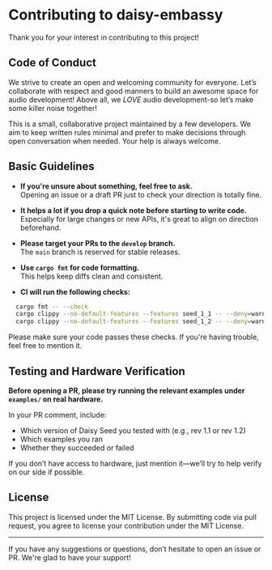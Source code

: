 # Contributing to daisy-embassy

Thank you for your interest in contributing to this project!

## Code of Conduct

We strive to create an open and welcoming community for everyone. Let’s collaborate with respect and good manners to build an awesome space for audio development! Above all, we *LOVE* audio development-so let’s make some killer noise together!

This is a small, collaborative project maintained by a few developers. We aim to keep written rules minimal and prefer to make decisions through open conversation when needed. Your help is always welcome.

## Basic Guidelines

- **If you're unsure about something, feel free to ask.**  
  Opening an issue or a draft PR just to check your direction is totally fine.

- **It helps a lot if you drop a quick note before starting to write code.**  
  Especially for large changes or new APIs, it's great to align on direction beforehand.

- **Please target your PRs to the `develop` branch.**  
  The `main` branch is reserved for stable releases.

- **Use `cargo fmt` for code formatting.**  
  This helps keep diffs clean and consistent.

- **CI will run the following checks:**

```bash
  cargo fmt -- --check
  cargo clippy --no-default-features --features seed_1_1 -- --deny=warnings
  cargo clippy --no-default-features --features seed_1_2 -- --deny=warnings
```

Please make sure your code passes these checks. If you're having trouble, feel free to mention it.

## Testing and Hardware Verification

**Before opening a PR, please try running the relevant examples under `examples/` on real hardware.**

In your PR comment, include:

- Which version of Daisy Seed you tested with (e.g., rev 1.1 or rev 1.2)
- Which examples you ran
- Whether they succeeded or failed

If you don’t have access to hardware, just mention it—we’ll try to help verify on our side if possible.

## License

This project is licensed under the MIT License.
By submitting code via pull request, you agree to license your contribution under the MIT License.

---

If you have any suggestions or questions, don’t hesitate to open an issue or PR. We're glad to have your support!
